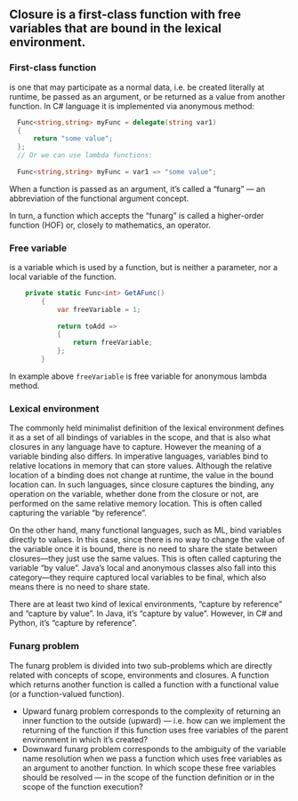﻿## Closure is a first-class function with free variables that are bound in the lexical environment.
### First-class function
is one that may participate as a normal data, i.e. be created literally at runtime, be passed as an argument, or be returned as a value from another function.
In C# language it is implemented via anonymous method:
  ```c#
    Func<string,string> myFunc = delegate(string var1)  
    {   
        return "some value";    
    };
    // Or we can use lambda functions:
   
    Func<string,string> myFunc = var1 => "some value";
   ```
When a function is passed as an argument, it’s called a “funarg” — an abbreviation of the functional argument concept.

In turn, a function which accepts the “funarg” is called a higher-order function (HOF) or, closely to mathematics, an operator.
 ### Free variable
is a variable which is used by a function, but is neither a parameter, nor a local variable of the function.
    
```c#
    private static Func<int> GetAFunc()
		{
			var freeVariable = 1;
			
			return toAdd =>
			{
				return freeVariable;
			};
		}
   ```                                                  
  
  In example above `freeVariable` is free variable for anonymous lambda method.

### Lexical environment
The commonly held minimalist definition of the lexical environment defines it as a set of all bindings of variables in the scope, and that is also what closures in any language have to capture. However the meaning of a variable binding also differs. In imperative languages, variables bind to relative locations in memory that can store values. Although the relative location of a binding does not change at runtime, the value in the bound location can. In such languages, since closure captures the binding, any operation on the variable, whether done from the closure or not, are performed on the same relative memory location. This is often called capturing the variable “by reference”.

On the other hand, many functional languages, such as ML, bind variables directly to values. In this case, since there is no way to change the value of the variable once it is bound, there is no need to share the state between closures—they just use the same values. This is often called capturing the variable “by value”. Java’s local and anonymous classes also fall into this category—they require captured local variables to be final, which also means there is no need to share state.

There are at least two kind of lexical environments, “capture by reference” and “capture by value”. In Java, it’s “capture by value”. However, in C# and Python, it’s “capture by reference”.

### Funarg problem
The funarg problem is divided into two sub-problems which are directly related with concepts of scope, environments and closures.
A function which returns another function is called a function with a functional value (or a function-valued function).

- Upward funarg problem corresponds to the complexity of returning an inner function to the outside (upward) — i.e. how can we implement the returning of the function if this function uses free variables of the parent environment in which it’s created?
- Downward funarg problem corresponds to the ambiguity of the variable name resolution when we pass a function which uses free variables as an argument to another function. In which scope these free variables should be resolved — in the scope of the function definition or in the scope of the function execution?
